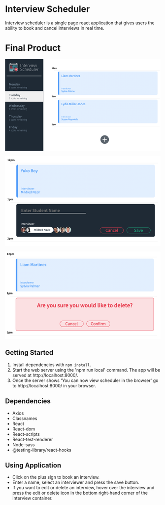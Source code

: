 # Interview Scheduler

Interview scheduler is a single page react application that gives users the ability to book and cancel interviews in real time.

# Final Product

!["Screenshot of main page"](https://github.com/brodybayley/scheduler/blob/master/docs/main-page.png)

!["Screenshot of booking form"](https://github.com/brodybayley/scheduler/blob/master/docs/input-form.png)

!["Screenshot of delete confirmation"](https://github.com/brodybayley/scheduler/blob/master/docs/delete-confirmation.png)

## Getting Started

1. Install dependencies with `npm install`.
2. Start the web server using the 'npm run local' command. The app will be served at http://localhost:8000/.
3. Once the server shows 'You can now view scheduler in the browser' go to http://localhost:8000/ in your browser.

## Dependencies

- Axios
- Classnames
- React
- React-dom
- React-scripts
- React-test-renderer
- Node-sass
- @testing-library/react-hooks

## Using Application

- Click on the plus sign to book an interview.
- Enter a name, select an interviewer and press the save button.
- If you want to edit or delete an interview, hover over the interview and press the edit or delete icon in the bottom right-hand corner of the interview container.
